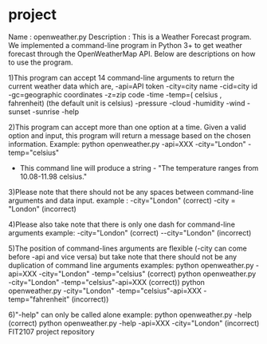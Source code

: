 # project
Name : openweather.py
Description : This is a Weather Forecast program. We implemented a command-line program in Python 3+
to get weather forecast through the OpenWeatherMap API. Below are descriptions on how to use the program.

1)This program can accept 14 command-line arguments to return the current weather data which are,
-api=API token
-city=city name
-cid=city id
-gc=geographic coordinates
-z=zip code
-time
-temp=( celsius , fahrenheit) (the default unit is celsius)
-pressure
-cloud
-humidity
-wind
-sunset
-sunrise
-help

2)This program can accept more than one option at a time. Given a valid option and input, this program will
return a message based on the chosen information.
Example:
python openweather.py -api=XXX -city="London" -temp="celsius"
- This command line will produce a string - "The temperature ranges from 10.08-11.98 celsius."

3)Please note that there should not be any spaces between command-line arguments and data input.
example :
-city="London" (correct)
-city = "London" (incorrect)

4)Please also take note that there is only one dash for command-line arguments
example:
-city="London" (correct)
--city="London" (incorrect)

5)The position of command-lines arguments are flexible (-city can come before -api and vice versa)
but take note that there should not be any duplication of command line arguments
examples:
python openweather.py -api=XXX -city="London" -temp="celsius" (correct)
python openweather.py -city="London" -temp="celsius"-api=XXX (correct))
python openweather.py -city="London" -temp="celsius"-api=XXX -temp="fahrenheit" (incorrect))


6)"-help" can only be called alone
example:
python openweather.py -help (correct)
python openweather.py -help -api=XXX -city="London" (incorrect)
FIT2107 project repository